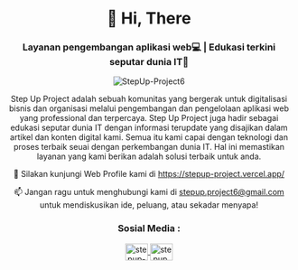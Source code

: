 <h1 align="center">👋 Hi, There</h1>
<h3 align="center">Layanan pengembangan aplikasi web💻 | Edukasi terkini seputar dunia IT🚀</h3>

<p align="center">
  <img src="https://komarev.com/ghpvc/?username=StepUp-Project6&label=Profile%20views&color=0e75b6&style=flat" alt="StepUp-Project6" />
</p>


<p align="center">
  Step Up Project adalah sebuah komunitas yang bergerak untuk digitalisasi bisnis dan organisasi melalui pengembangan dan pengelolaan aplikasi web yang professional dan terpercaya. Step Up Project juga hadir sebagai edukasi seputar dunia IT dengan informasi terupdate yang disajikan dalam artikel dan konten digital kami. Semua itu kami capai dengan teknologi dan proses terbaik seuai dengan perkembangan dunia IT. Hal ini memastikan layanan yang kami berikan adalah solusi terbaik untuk anda.
</p>

<p align="center">
  🤝 Silakan kunjungi Web Profile kami di <a href="https://stepup-project.vercel.app/">https://stepup-project.vercel.app/</a>
</p>

<p align="center">
  📫 Jangan ragu untuk menghubungi kami di  <a href="mailto:stepup.project6@gmail.com">stepup.project6@gmail.com</a> untuk mendiskusikan ide, peluang, atau sekadar menyapa!
</p>

<h3 align="center">Sosial Media :</h3>
<p align="center">
  <a href="https://www.linkedin.com/company/step-up-project/posts/?feedView=all" target="_blank">
    <img align="center" src="https://raw.githubusercontent.com/rahuldkjain/github-profile-readme-generator/master/src/images/icons/Social/linked-in-alt.svg" alt="stepup-project" height="30" width="40" />
  </a>
  <a href="https://www.instagram.com/stepup.project/" target="blank">
    <img align="center" src="https://raw.githubusercontent.com/rahuldkjain/github-profile-readme-generator/master/src/images/icons/Social/instagram.svg" alt="stepup.project" height="30" width="40" />
  </a>
</p>

